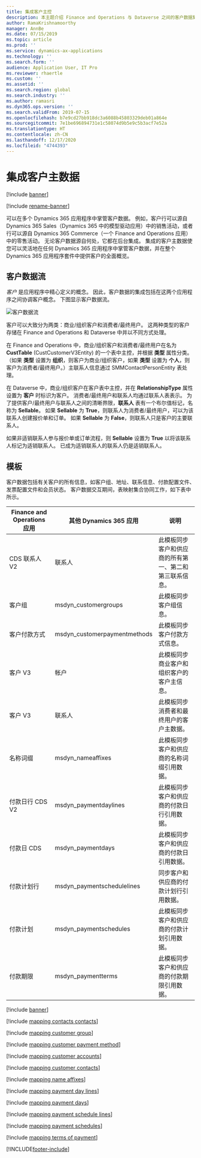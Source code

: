 ```yaml
---
title: 集成客户主控
description: 本主题介绍 Finance and Operations 与 Dataverse 之间的客户数据集成。
author: RamaKrishnamoorthy
manager: AnnBe
ms.date: 07/15/2019
ms.topic: article
ms.prod: ''
ms.service: dynamics-ax-applications
ms.technology: ''
ms.search.form: ''
audience: Application User, IT Pro
ms.reviewer: rhaertle
ms.custom: ''
ms.assetid: ''
ms.search.region: global
ms.search.industry: ''
ms.author: ramasri
ms.dyn365.ops.version: ''
ms.search.validFrom: 2019-07-15
ms.openlocfilehash: b7e9cd27bb918dc3a6088b45803329deb01a864e
ms.sourcegitcommit: 7e1be696894731e1c58074d9b5e9c5b3acf7e52a
ms.translationtype: HT
ms.contentlocale: zh-CN
ms.lasthandoff: 12/17/2020
ms.locfileid: "4744393"
---
```

# <a name="integrated-customer-master"></a>集成客户主数据

[!include [banner](../../includes/banner.md)]

[!include [rename-banner](~/includes/cc-data-platform-banner.md)]


可以在多个 Dynamics 365 应用程序中掌管客户数据。 例如，客户行可以源自 Dynamics 365 Sales（Dynamics 365 中的模型驱动应用）中的销售活动，或者行可以源自 Dynamics 365 Commerce（一个 Finance and Operations 应用）中的零售活动。 无论客户数据源自何处，它都在后台集成。 集成的客户主数据使您可以灵活地在任何 Dynamics 365 应用程序中掌管客户数据，并在整个 Dynamics 365 应用程序套件中提供客户的全面概览。

## <a name="customer-data-flow"></a>客户数据流

*客户* 是应用程序中精心定义的概念。 因此，客户数据的集成包括在这两个应用程序之间协调客户概念。 下图显示客户数据流。

![客户数据流](media/dual-write-customer-data-flow.png)

客户可以大致分为两类：商业/组织客户和消费者/最终用户。 这两种类型的客户存储在 Finance and Operations 和 Dataverse 中并以不同方式处理。

在 Finance and Operations 中，商业/组织客户和消费者/最终用户在名为 **CustTable** (CustCustomerV3Entity) 的一个表中主控，并根据 **类型** 属性分类。 （如果 **类型** 设置为 **组织**，则客户为商业/组织客户，如果 **类型** 设置为 **个人**，则客户为消费者/最终用户。）主联系人信息通过 SMMContactPersonEntity 表处理。

在 Dataverse 中，商业/组织客户在客户表中主控，并在 **RelationshipType** 属性设置为 **客户** 时标识为客户。 消费者/最终用户和联系人均通过联系人表表示。 为了提供客户/最终用户与联系人之间的清晰界限，**联系人** 表有一个布尔值标记，名称为 **Sellable**。 如果 **Sellable** 为 **True**，则联系人为消费者/最终用户，可以为该联系人创建报价单和订单。 如果 **Sellable** 为 **False**，则联系人只是客户的主要联系人。

如果非适销联系人参与报价单或订单流程，则 **Sellable** 设置为 **True** 以将该联系人标记为适销联系人。 已成为适销联系人的联系人仍是适销联系人。

## <a name="templates"></a>模板

客户数据包括有关客户的所有信息，如客户组、地址、联系信息、付款配置文件、发票配置文件和会员状态。 客户数据交互期间，表映射集合协同工作，如下表中所示。

Finance and Operations 应用 | 其他 Dynamics 365 应用         | 说明
----------------------------|---------------------------------|------------
CDS 联系人 V2             | 联系人                        | 此模板同步客户和供应商的所有第一、第二和第三联系信息。
客户组             | msdyn_customergroups            | 此模板同步客户组信息。
客户付款方式     | msdyn_customerpaymentmethods    | 此模板同步客户付款方式信息。
客户 V3                | 帐户                        | 此模板同步商业客户和组织客户的客户主信息。
客户 V3                | 联系人                        | 此模板同步消费者和最终用户的客户主数据。
名称词缀                | msdyn_nameaffixes               | 此模板同步客户和供应商的名称词缀引用数据。
付款日行 CDS V2    | msdyn_paymentdaylines           | 此模板同步客户和供应商的付款日行引用数据。
付款日 CDS            | msdyn_paymentdays               | 此模板同步客户和供应商的付款日引用数据。
付款计划行      | msdyn_paymentschedulelines      | 同步客户和供应商的付款计划行引用数据。
付款计划            | msdyn_paymentschedules          | 此模板同步客户和供应商的付款计划引用数据。
付款期限            | msdyn_paymentterms              | 此模板同步客户和供应商的付款期限引用数据。

[!include [banner](../../includes/dual-write-symbols.md)]

[!include [mapping contacts contacts](includes/CDSContactsV2-contacts.md)]

[!include [mapping customer group](includes/CustCustomerGroup-msdyn-customergroups.md)]

[!include [mapping customer payment method](includes/CustomerPaymentMethod-msdyn-customerpaymentmethods.md)]

[!include [mapping customer accounts](includes/CustomersV3-accounts.md)]

[!include [mapping customer contacts](includes/CustomersV3-contacts.md)]

[!include [mapping name affixes](includes/NameAffixes-msdyn-nameaffixes.md)]

[!include [mapping payment day lines](includes/PaymentDayLinesCdsV2-msdyn-paymentdaylines.md)]

[!include [mapping payment days](includes/PaymentDaysCds-msdyn-paymentdays.md)]

[!include [mapping payment schedule lines](includes/PaymentScheduleLines-msdyn-paymentschedulelines.md)]

[!include [mapping payment schedules](includes/PaymentSchedules-msdyn-paymentschedules.md)]

[!include [mapping terms of payment](includes/TermsofPayment-msdyn-paymentterms.md)]


[!INCLUDE[footer-include](../../../../includes/footer-banner.md)]